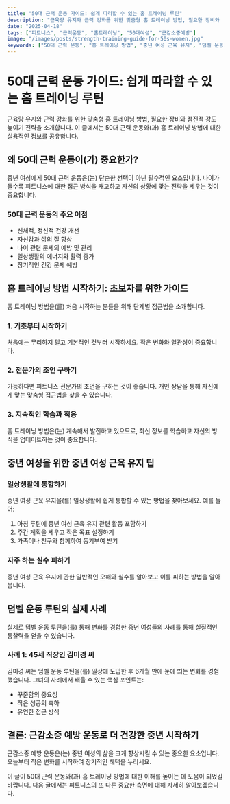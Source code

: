 ```yaml
---
title: "50대 근력 운동 가이드: 쉽게 따라할 수 있는 홈 트레이닝 루틴"
description: "근육량 유지와 근력 강화를 위한 맞춤형 홈 트레이닝 방법, 필요한 장비와 점진적 강도 높이기 전략을 소개합니다."
date: "2025-04-18"
tags: ["피트니스", "근력운동", "홈트레이닝", "50대여성", "근감소증예방"]
image: "/images/posts/strength-training-guide-for-50s-women.jpg"
keywords: ["50대 근력 운동", "홈 트레이닝 방법", "중년 여성 근육 유지", "덤벨 운동 루틴", "근감소증 예방 운동"]
---
```


# 50대 근력 운동 가이드: 쉽게 따라할 수 있는 홈 트레이닝 루틴

근육량 유지와 근력 강화를 위한 맞춤형 홈 트레이닝 방법, 필요한 장비와 점진적 강도 높이기 전략을 소개합니다. 이 글에서는 50대 근력 운동와(과) 홈 트레이닝 방법에 대한 실용적인 정보를 공유합니다.

## 왜 50대 근력 운동이(가) 중요한가?

중년 여성에게 50대 근력 운동은(는) 단순한 선택이 아닌 필수적인 요소입니다. 나이가 들수록 피트니스에 대한 접근 방식을 재고하고 자신의 상황에 맞는 전략을 세우는 것이 중요합니다.

### 50대 근력 운동의 주요 이점

- 신체적, 정신적 건강 개선
- 자신감과 삶의 질 향상
- 나이 관련 문제의 예방 및 관리
- 일상생활의 에너지와 활력 증가
- 장기적인 건강 문제 예방

## 홈 트레이닝 방법 시작하기: 초보자를 위한 가이드

홈 트레이닝 방법을(를) 처음 시작하는 분들을 위해 단계별 접근법을 소개합니다.

### 1. 기초부터 시작하기

처음에는 무리하지 말고 기본적인 것부터 시작하세요. 작은 변화와 일관성이 중요합니다.

### 2. 전문가의 조언 구하기

가능하다면 피트니스 전문가의 조언을 구하는 것이 좋습니다. 개인 상담을 통해 자신에게 맞는 맞춤형 접근법을 찾을 수 있습니다.

### 3. 지속적인 학습과 적응

홈 트레이닝 방법은(는) 계속해서 발전하고 있으므로, 최신 정보를 학습하고 자신의 방식을 업데이트하는 것이 중요합니다.

## 중년 여성을 위한 중년 여성 근육 유지 팁

### 일상생활에 통합하기

중년 여성 근육 유지을(를) 일상생활에 쉽게 통합할 수 있는 방법을 찾아보세요. 예를 들어:

1. 아침 루틴에 중년 여성 근육 유지 관련 활동 포함하기
2. 주간 계획을 세우고 작은 목표 설정하기
3. 가족이나 친구와 함께하여 동기부여 받기

### 자주 하는 실수 피하기

중년 여성 근육 유지에 관한 일반적인 오해와 실수를 알아보고 이를 피하는 방법을 알아봅니다.

## 덤벨 운동 루틴의 실제 사례

실제로 덤벨 운동 루틴을(를) 통해 변화를 경험한 중년 여성들의 사례를 통해 실질적인 통찰력을 얻을 수 있습니다.

### 사례 1: 45세 직장인 김미경 씨

김미경 씨는 덤벨 운동 루틴을(를) 일상에 도입한 후 6개월 만에 눈에 띄는 변화를 경험했습니다. 그녀의 사례에서 배울 수 있는 핵심 포인트는:

- 꾸준함의 중요성
- 작은 성공의 축하
- 유연한 접근 방식

## 결론: 근감소증 예방 운동로 더 건강한 중년 시작하기

근감소증 예방 운동은(는) 중년 여성의 삶을 크게 향상시킬 수 있는 중요한 요소입니다. 오늘부터 작은 변화를 시작하여 장기적인 혜택을 누리세요.

이 글이 50대 근력 운동와(과) 홈 트레이닝 방법에 대한 이해를 높이는 데 도움이 되었길 바랍니다. 다음 글에서는 피트니스의 또 다른 중요한 측면에 대해 자세히 알아보겠습니다.
